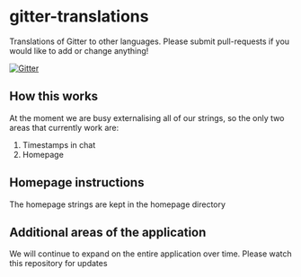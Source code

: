 gitter-translations
===================

Translations of Gitter to other languages. Please submit pull-requests if you would like to add or change anything!

[![Gitter](https://badges.gitter.im/gitterHQ/gitter.svg)](https://gitter.im/gitterHQ/gitter-translations?utm_source=badge&utm_medium=badge&utm_campaign=share-badge)

## How this works

At the moment we are busy externalising all of our strings, so the only two areas that currently work are:
 1. Timestamps in chat
 2. Homepage

## Homepage instructions

The homepage strings are kept in the homepage directory

## Additional areas of the application

We will continue to expand on the entire application over time. Please watch this repository for updates
